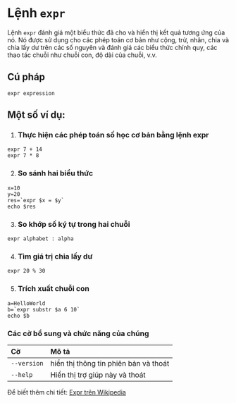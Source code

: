 # Lệnh `expr`

Lệnh `expr` đánh giá một biểu thức đã cho và hiển thị kết quả tương ứng của nó. Nó được sử dụng cho các phép toán cơ bản như cộng, trừ, nhân, chia và chia lấy dư trên các số nguyên và đánh giá các biểu thức chính quy, các thao tác chuỗi như chuỗi con, độ dài của chuỗi, v.v.

## Cú pháp

```
expr expression
```

## Một số ví dụ:
1. ### Thực hiện các phép toán số học cơ bản bằng lệnh expr
```
expr 7 + 14
expr 7 * 8
```

2. ### So sánh hai biểu thức
```
x=10
y=20
res=`expr $x = $y`
echo $res
```

3. ### So khớp số ký tự trong hai chuỗi
```
expr alphabet : alpha
```
4. ### Tìm giá trị chia lấy dư
```
expr 20 % 30  
```
5. ### Trích xuất chuỗi con
```
a=HelloWorld
b=`expr substr $a 6 10`
echo $b
```
### Các cờ bổ sung và chức năng của chúng

|**Cờ** |**Mô tả**   |
:---|:---|
|`--version`|hiển thị thông tin phiên bản và thoát|
|`--help`|Hiển thị trợ giúp này và thoát|

Để biết thêm chi tiết: [Expr trên Wikipedia](https://en.wikipedia.org/wiki/Expr)
